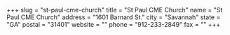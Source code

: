 +++
slug = "st-paul-cme-church"
title = "St Paul CME Church"
name = "St Paul CME Church"
address = "1601 Barnard St."
city = "Savannah"
state = "GA"
postal = "31401"
website = ""
phone = "912-233-2849"
fax = ""
+++
